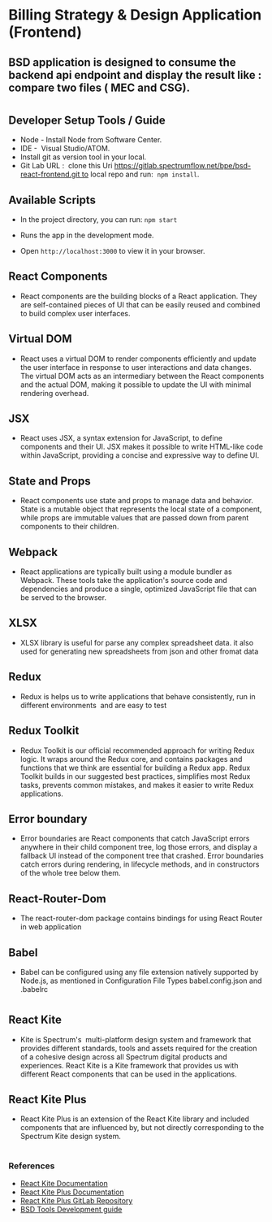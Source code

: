 # Billing Strategy & Design Application (Frontend)
## BSD application is designed to consume the backend api endpoint and display the result like : compare two files ( MEC and CSG).

#
## Developer Setup Tools / Guide
- Node - Install Node from Software Center.
- IDE -  Visual Studio/ATOM.
- Install git as version tool in your local.
- Git Lab URL :  clone this Uri https://gitlab.spectrumflow.net/bpe/bsd-react-frontend.git to local repo and run:  `npm install`.

## Available Scripts

- In the project directory, you can run: `npm start`

- Runs the app in the development mode.
- Open `http://localhost:3000` to view it in your browser.

## React Components

- React components are the building blocks of a React application. They are self-contained pieces of UI that can be easily reused and combined to build complex user interfaces.

## Virtual DOM

- React uses a virtual DOM to render components efficiently and update the user interface in response to user interactions and data changes. The virtual DOM acts as an intermediary between the React components and the actual DOM, making it possible to update the UI with minimal rendering overhead.

## JSX

- React uses JSX, a syntax extension for JavaScript, to define components and their UI. JSX makes it possible to write HTML-like code within JavaScript, providing a concise and expressive way to define UI.

## State and Props

- React components use state and props to manage data and behavior. State is a mutable object that represents the local state of a component, while props are immutable values that are passed down from parent components to their children.

## Webpack

- React applications are typically built using a module bundler as Webpack. These tools take the application's source code and dependencies and produce a single, optimized JavaScript file that can be served to the browser.

## XLSX

- XLSX library is useful for parse any complex spreadsheet data. it also used for generating new spreadsheets from json and other fromat data

## Redux

- Redux is helps us to write applications that behave consistently, run in different environments  and are easy to test

## Redux Toolkit

- Redux Toolkit is our official recommended approach for writing Redux logic. It wraps around the Redux core, and contains packages and functions that we think are essential for building a Redux app. Redux Toolkit builds in our suggested best practices, simplifies most Redux tasks, prevents common mistakes, and makes it easier to write Redux applications.

## Error boundary

- Error boundaries are React components that catch JavaScript errors anywhere in their child component tree, log those errors, and display a fallback UI instead of the component tree that crashed. Error boundaries catch errors during rendering, in lifecycle methods, and in constructors of the whole tree below them.

## React-Router-Dom

- The react-router-dom package contains bindings for using React Router in web application

## Babel

- Babel can be configured using any file extension natively supported by Node.js, as mentioned in Configuration File Types babel.config.json and .babelrc

#
## React Kite

- Kite is Spectrum's  multi-platform design system and framework that provides different standards, tools and assets required for the creation of a cohesive design across all Spectrum digital products and experiences. React Kite is a Kite framework that provides us with different React components that can be used in the applications.

## React Kite Plus

- React Kite Plus is an extension of the React Kite library and included components that are influenced by, but not directly corresponding to the Spectrum Kite design system. 

#
### References
- [React Kite Documentation](https://next.react.kiteds.com/docs/getting-started/)
- [React Kite Plus Documentation](https://react-plus.kiteds.com/?path=/story/docs--getting-started)
- [React Kite Plus GitLab Repository](https://gitlab.spectrumflow.net/kite/react-kite-plus)
- [BSD Tools Development guide](https://chalk.charter.com/display/BOIN/BSD+Tools+Development+guide)


